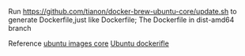 Run https://github.com/tianon/docker-brew-ubuntu-core/update.sh to generate Dockerfile,just like Dockerfile;
The Dockerfile in dist-amd64 branch

Reference 
[ubuntu images core](https://partner-images.canonical.com/core)
[Ubuntu dockerifle](https://github.com/tianon/docker-brew-ubuntu-core/tree/dist-amd64)

